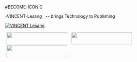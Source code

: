 #BECOME-ICONIC

-VINCENT-Lesang__-- brings Technology to Publishing

<a href="https://drive.google.com/drive/folders/1SCPLuuEhJSFEz5O7PWe5rrMD9rRf8KfZ"> <img src="https://github.com/vincentlesang/vincentlesang.github.io/blob/master/logosubs.png" alt="VINCENT Lesang"> </a>

<div style="display: inline-block;">

<img style="display: inline; margin: 0 5px;" title="heartica_logo" src="https://github.com/vincentlesang/vincentlesang.github.io/blob/master/logosubs.png" alt="" width="200" height="40">

<img style="display: inline; margin: 0 5px;" title="heartica_logo" src="https://github.com/vincentlesang/vincentlesang.github.io/blob/master/logosubs.png" alt="" width="200" height="40">

<img style="display: inline; margin: 0 5px;" title="heartica_logo" src="https://github.com/vincentlesang/vincentlesang.github.io/blob/master/logosubs.png" alt="" width="200" height="40">


</div> 



